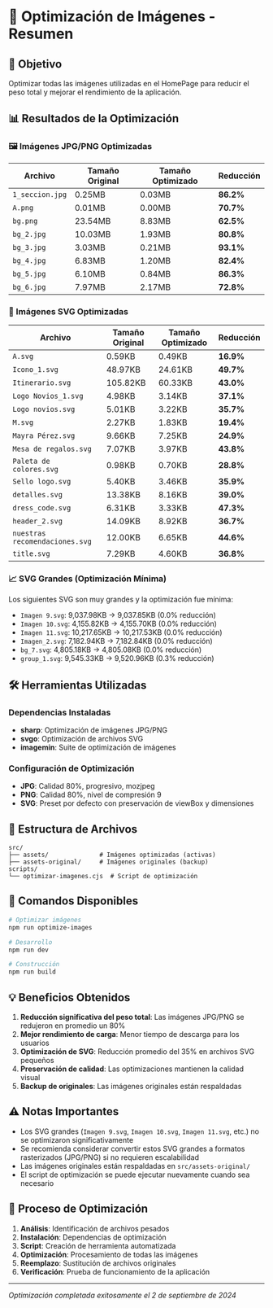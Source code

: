 # 📸 Optimización de Imágenes - Resumen

## 🎯 Objetivo

Optimizar todas las imágenes utilizadas en el HomePage para reducir el peso total y mejorar el rendimiento de la aplicación.

## 📊 Resultados de la Optimización

### 🖼️ Imágenes JPG/PNG Optimizadas

| Archivo         | Tamaño Original | Tamaño Optimizado | Reducción |
| --------------- | --------------- | ----------------- | --------- |
| `1_seccion.jpg` | 0.25MB          | 0.03MB            | **86.2%** |
| `A.png`         | 0.01MB          | 0.00MB            | **70.7%** |
| `bg.png`        | 23.54MB         | 8.83MB            | **62.5%** |
| `bg_2.jpg`      | 10.03MB         | 1.93MB            | **80.8%** |
| `bg_3.jpg`      | 3.03MB          | 0.21MB            | **93.1%** |
| `bg_4.jpg`      | 6.83MB          | 1.20MB            | **82.4%** |
| `bg_5.jpg`      | 6.10MB          | 0.84MB            | **86.3%** |
| `bg_6.jpg`      | 7.97MB          | 2.17MB            | **72.8%** |

### 🎨 Imágenes SVG Optimizadas

| Archivo                        | Tamaño Original | Tamaño Optimizado | Reducción |
| ------------------------------ | --------------- | ----------------- | --------- |
| `A.svg`                        | 0.59KB          | 0.49KB            | **16.9%** |
| `Icono_1.svg`                  | 48.97KB         | 24.61KB           | **49.7%** |
| `Itinerario.svg`               | 105.82KB        | 60.33KB           | **43.0%** |
| `Logo Novios_1.svg`            | 4.98KB          | 3.14KB            | **37.1%** |
| `Logo novios.svg`              | 5.01KB          | 3.22KB            | **35.7%** |
| `M.svg`                        | 2.27KB          | 1.83KB            | **19.4%** |
| `Mayra Pérez.svg`              | 9.66KB          | 7.25KB            | **24.9%** |
| `Mesa de regalos.svg`          | 7.07KB          | 3.97KB            | **43.8%** |
| `Paleta de colores.svg`        | 0.98KB          | 0.70KB            | **28.8%** |
| `Sello logo.svg`               | 5.40KB          | 3.46KB            | **35.9%** |
| `detalles.svg`                 | 13.38KB         | 8.16KB            | **39.0%** |
| `dress_code.svg`               | 6.31KB          | 3.33KB            | **47.3%** |
| `header_2.svg`                 | 14.09KB         | 8.92KB            | **36.7%** |
| `nuestras recomendaciones.svg` | 12.00KB         | 6.65KB            | **44.6%** |
| `title.svg`                    | 7.29KB          | 4.60KB            | **36.8%** |

### 📈 SVG Grandes (Optimización Mínima)

Los siguientes SVG son muy grandes y la optimización fue mínima:

- `Imagen 9.svg`: 9,037.98KB → 9,037.85KB (0.0% reducción)
- `Imagen 10.svg`: 4,155.82KB → 4,155.70KB (0.0% reducción)
- `Imagen 11.svg`: 10,217.65KB → 10,217.53KB (0.0% reducción)
- `Imagen_2.svg`: 7,182.94KB → 7,182.84KB (0.0% reducción)
- `bg_7.svg`: 4,805.18KB → 4,805.08KB (0.0% reducción)
- `group_1.svg`: 9,545.33KB → 9,520.96KB (0.3% reducción)

## 🛠️ Herramientas Utilizadas

### Dependencias Instaladas

- **sharp**: Optimización de imágenes JPG/PNG
- **svgo**: Optimización de archivos SVG
- **imagemin**: Suite de optimización de imágenes

### Configuración de Optimización

- **JPG**: Calidad 80%, progresivo, mozjpeg
- **PNG**: Calidad 80%, nivel de compresión 9
- **SVG**: Preset por defecto con preservación de viewBox y dimensiones

## 📁 Estructura de Archivos

```
src/
├── assets/              # Imágenes optimizadas (activas)
├── assets-original/     # Imágenes originales (backup)
scripts/
└── optimizar-imagenes.cjs  # Script de optimización
```

## 🚀 Comandos Disponibles

```bash
# Optimizar imágenes
npm run optimize-images

# Desarrollo
npm run dev

# Construcción
npm run build
```

## 💡 Beneficios Obtenidos

1. **Reducción significativa del peso total**: Las imágenes JPG/PNG se redujeron en promedio un 80%
2. **Mejor rendimiento de carga**: Menor tiempo de descarga para los usuarios
3. **Optimización de SVG**: Reducción promedio del 35% en archivos SVG pequeños
4. **Preservación de calidad**: Las optimizaciones mantienen la calidad visual
5. **Backup de originales**: Las imágenes originales están respaldadas

## ⚠️ Notas Importantes

- Los SVG grandes (`Imagen 9.svg`, `Imagen 10.svg`, `Imagen 11.svg`, etc.) no se optimizaron significativamente
- Se recomienda considerar convertir estos SVG grandes a formatos rasterizados (JPG/PNG) si no requieren escalabilidad
- Las imágenes originales están respaldadas en `src/assets-original/`
- El script de optimización se puede ejecutar nuevamente cuando sea necesario

## 🔄 Proceso de Optimización

1. **Análisis**: Identificación de archivos pesados
2. **Instalación**: Dependencias de optimización
3. **Script**: Creación de herramienta automatizada
4. **Optimización**: Procesamiento de todas las imágenes
5. **Reemplazo**: Sustitución de archivos originales
6. **Verificación**: Prueba de funcionamiento de la aplicación

---

_Optimización completada exitosamente el 2 de septiembre de 2024_
